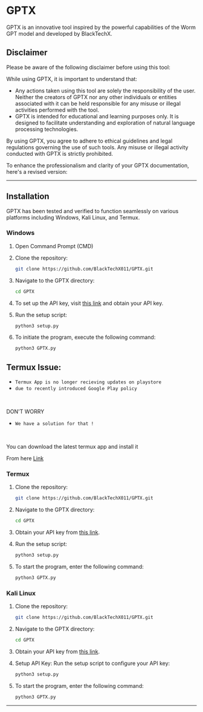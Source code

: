 # GPTX

GPTX is an innovative tool inspired by the powerful capabilities of the Worm GPT model and developed by BlackTechX.

## Disclaimer

Please be aware of the following disclaimer before using this tool:

While using GPTX, it is important to understand that:

- Any actions taken using this tool are solely the responsibility of the user. Neither the creators of GPTX nor any other individuals or entities associated with it can be held responsible for any misuse or illegal activities performed with the tool.
- GPTX is intended for educational and learning purposes only. It is designed to facilitate understanding and exploration of natural language processing technologies.

By using GPTX, you agree to adhere to ethical guidelines and legal regulations governing the use of such tools. Any misuse or illegal activity conducted with GPTX is strictly prohibited.

To enhance the professionalism and clarity of your GPTX documentation, here's a revised version:

---

## Installation

GPTX has been tested and verified to function seamlessly on various platforms including Windows, Kali Linux, and Termux.

### Windows

1. Open Command Prompt (CMD)

2. Clone the repository:
    ```bash
    git clone https://github.com/BlackTechX011/GPTX.git
    ```

3. Navigate to the GPTX directory:
    ```bash
    cd GPTX
    ```

4. To set up the API key, visit [this link](https://platform.openai.com/api-keys) and obtain your API key.

5. Run the setup script:
    ```bash
    python3 setup.py
    ```

6. To initiate the program, execute the following command:
    ```bash
    python3 GPTX.py
    ```
## Termux Issue:
* `Termux App is no longer recieving updates on playstore`
* `due to recently introduced Google Play policy `
<br>

DON'T WORRY
* `We have a solution for that !`
<br>


You can download the latest termux app and install it

From here <a href="https://f-droid.org/repo/com.termux_118.apk">Link</a>

### Termux

1. Clone the repository:
    ```bash
    git clone https://github.com/BlackTechX011/GPTX.git
    ```

2. Navigate to the GPTX directory:
    ```bash
    cd GPTX
    ```

3. Obtain your API key from [this link](https://platform.openai.com/api-keys).

4. Run the setup script:
    ```bash
    python3 setup.py
    ```

5. To start the program, enter the following command:
    ```bash
    python3 GPTX.py
    ```
### Kali Linux 
1. Clone the repository:
    ```bash
    git clone https://github.com/BlackTechX011/GPTX.git
    ```

2. Navigate to the GPTX directory:
    ```bash
    cd GPTX
    ```

3. Obtain your API key from [this link](https://platform.openai.com/api-keys).


4. Setup API Key:
Run the setup script to configure your API key:
   ```bash
   python3 setup.py
   ```
5. To start the program, enter the following command:
    ```bash
    python3 GPTX.py
    ```


---

